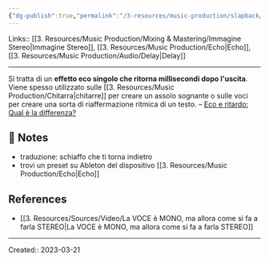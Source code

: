 ```yaml
---
{"dg-publish":true,"permalink":"/3-resources/music-production/slapback/"}
---
```


Links:: [[3. Resources/Music Production/Mixing & Mastering/Immagine Stereo\|Immagine Stereo]], [[3. Resources/Music Production/Echo\|Echo]], [[3. Resources/Music Production/Audio/Delay\|Delay]]

---
Si tratta di un **effetto eco singolo che ritorna millisecondi dopo l'uscita**. Viene spesso utilizzato sulle [[3. Resources/Music Production/Chitarra\|chitarre]] per creare un assolo sognante o sulle voci per creare una sorta di riaffermazione ritmica di un testo. – [Eco e ritardo: Qual è la differenza?](https://emastered.com/it/blog/echo-vs-delay#:~:text=Ritardo%20dello%20Slapback,riaffermazione%20ritmica%20di%20un%20testo.)






## 📝 Notes

- traduzione: schiaffo che ti torna indietro
- trovi un preset su Ableton del dispositivo [[3. Resources/Music Production/Echo\|Echo]]

## References

- [[3. Resources/Sources/Video/La VOCE è MONO, ma allora come si fa a farla STEREO\|La VOCE è MONO, ma allora come si fa a farla STEREO]]






---
Created:: 2023-03-21